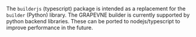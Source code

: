 The `builderjs` (typescript) package is intended as a replacement for the `builder` (Python) library.
The GRAPEVNE builder is currently supported by python backend libraries.
These can be ported to nodejs/typescript to improve performance in the future.
